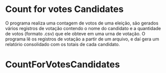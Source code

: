 # Count for votes Candidates

O programa realiza uma contagem de votos de uma eleição, são gerados vários registros
de votação contendo o nome do candidato e a quantidade de votos
(formato .csv) que ele obteve em uma urna de votação. O programa lê os registros de votação a partir de um
arquivo, e daí gera um relatório consolidado com os totais de cada
candidato.
# CountForVotesCandidates
